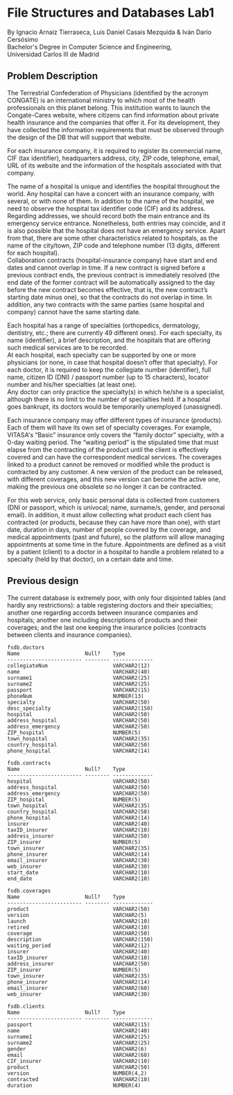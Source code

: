# File Structures and Databases Lab1
By Ignacio Arnaiz Tierraseca, Luis Daniel Casais Mezquida & Iván Darío Cersósimo  
Bachelor's Degree in Computer Science and Engineering,  
Universidad Carlos III de Madrid

## Problem Description

The Terrestrial Confederation of Physicians (identified by the acronym CONGATE) is an international ministry to which most of the health professionals on this planet belong. This institution wants to launch the Congate-Cares website, where citizens can find information about private health insurance and the companies that offer it. For its development, they have collected the information requirements that must be observed through the design of the DB that will support that website.  
  
For each insurance company, it is required to register its commercial name, CIF (tax identifier), headquarters address, city, ZIP code, telephone, email, URL of its website and the information of the hospitals associated with that company.  
  
The name of a hospital is unique and identifies the hospital throughout the world. Any hospital can have a concert with an insurance company, with several, or with none of them. In addition to the name of the hospital, we need to observe the hospital tax identifier code (CIF) and its address. Regarding addresses, we should record both the main entrance and its emergency service entrance. Nonetheless, both entries may coincide, and it is also possible that the hospital does not have an emergency service. Apart from that, there are some other characteristics related to hospitals, as the name of the city/town, ZIP code and telephone number (13 digits, different for each hospital).  
Collaboration contracts (hospital-insurance company) have start and end dates and cannot overlap in time. If a new contract is signed before a previous contract ends, the previous contract is immediately resolved (the end date of the former contract will be automatically assigned to the day before the new contract becomes effective, that is, the new contract’s starting date minus one), so that the contracts do not overlap in time. In addition, any two contracts with the same parties (same hospital and company) cannot have the same starting date.  
  
Each hospital has a range of specialties (orthopedics, dermatology, dentistry, etc.; there are currently 49 different ones). For each specialty, its name (identifier), a brief description, and the hospitals that are offering such medical services are to be recorded.  
At each hospital, each specialty can be supported by one or more physicians (or none, in case that hospital doesn’t offer that specialty). For each doctor, it is required to keep the collegiate number (identifier), full name, citizen ID (DNI) / passport number (up to 15 characters), locator number and his/her specialties (at least one).  
Any doctor can only practice the specialty(s) in which he/she is a specialist, although there is no limit to the number of specialties held. If a hospital goes bankrupt, its doctors would be temporarily unemployed (unassigned). 
  
Each insurance company may offer different types of insurance (products). Each of them will have its own set of specialty coverages. For example, VITASA's “Basic” insurance only covers the “family doctor” specialty, with a 0-day waiting period. The “waiting period” is the stipulated time that must elapse from the contracting of the product until the client is effectively covered and can have the correspondent medical services. The coverages linked to a product cannot be removed or modified while the product is contracted by any customer. A new version of the product can be released, with different coverages, and this new version can become the active one, making the previous one obsolete so no longer it can be contracted. 

For this web service, only basic personal data is collected from customers (DNI or passport, which is univocal; name, surname/s, gender, and personal email). In addition, it must allow collecting what product each client has contracted (or products, because they can have more than one), with start date, duration in days, number of people covered by the coverage, and medical appointments (past and future), so the platform will allow managing appointments at some time in the future. Appointments are defined as a visit by a patient (client) to a doctor in a hospital to handle a problem related to a specialty (held by that doctor), on a certain date and time. 

## Previous design
The current database is extremely poor, with only four disjointed tables (and hardly any restrictions): a table registering doctors and their specialties; another one regarding accords between insurance companies and hospitals; another one including descriptions of products and their coverages; and the last one keeping the insurance policies (contracts between clients and insurance companies).

```
fsdb.doctors
Name                     Null?    Type
------------------------ -------- -------------
collegiateNum                     VARCHAR2(12)
name                              VARCHAR2(40)
surname1                          VARCHAR2(25)
surname2                          VARCHAR2(25)
passport                          VARCHAR2(15)
phoneNum                          NUMBER(13)
specialty                         VARCHAR2(50)
desc_specialty                    VARCHAR2(150)
hospital                          VARCHAR2(50)
address_hospital                  VARCHAR2(50)
address_emergency                 VARCHAR2(50)
ZIP_hospital                      NUMBER(5)
town_hospital                     VARCHAR2(35)
country_hospital                  VARCHAR2(50)
phone_hospital                    VARCHAR2(14)
```

```
fsdb.contracts
Name                     Null?    Type
------------------------ -------- -------------
hospital                          VARCHAR2(50)
address_hospital                  VARCHAR2(50)
address_emergency                 VARCHAR2(50)
ZIP_hospital                      NUMBER(5)
town_hospital                     VARCHAR2(35)
country_hospital                  VARCHAR2(50)
phone_hospital                    VARCHAR2(14)
insurer                           VARCHAR2(40)
taxID_insurer                     VARCHAR2(10)
address_insurer                   VARCHAR2(50)
ZIP_insurer                       NUMBER(5)
town_insurer                      VARCHAR2(35)
phone_insurer                     VARCHAR2(14)
email_insurer                     VARCHAR2(30)
web_insurer                       VARCHAR2(30)
start_date                        VARCHAR2(10)
end_date                          VARCHAR2(10)
```

```
fsdb.coverages
Name                     Null?    Type
------------------------ -------- -------------
product                           VARCHAR2(50)
version                           VARCHAR2(5)
launch                            VARCHAR2(10)
retired                           VARCHAR2(10)
coverage                          VARCHAR2(50)
description                       VARCHAR2(150)
waiting_period                    VARCHAR2(12)
insurer                           VARCHAR2(40)
taxID_insurer                     VARCHAR2(10)
address_insurer                   VARCHAR2(50)
ZIP_insurer                       NUMBER(5)
town_insurer                      VARCHAR2(35)
phone_insurer                     VARCHAR2(14)
email_insurer                     VARCHAR2(60)
web_insurer                       VARCHAR2(30)
```

```
fsdb.clients
Name                     Null?    Type
------------------------ -------- -------------
passport                          VARCHAR2(15)
name                              VARCHAR2(40)
surname1                          VARCHAR2(25)
surname2                          VARCHAR2(25)
gender                            VARCHAR2(6)
email                             VARCHAR2(60)
CIF_insurer                       VARCHAR2(10)
product                           VARCHAR2(50)
version                           NUMBER(4,2)
contracted                        VARCHAR2(10)
duration                          NUMBER(4)
```